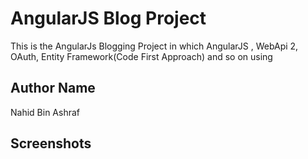 # AngularJS Blog Project
This is the AngularJs Blogging Project in which AngularJS , WebApi 2, OAuth, Entity Framework(Code First Approach) and so on using 

## Author Name 
Nahid Bin Ashraf
## Screenshots
